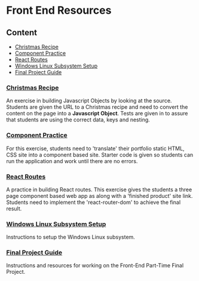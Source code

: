 # Front End Resources

## Content
- [Christmas Recipe](#christmas-recipe)
- [Component Practice](#component-practice)
- [React Routes](#react-routes)
- [Windows Linux Subsystem Setup](#windows-linux-subsystem-setup)
- [Final Project Guide](#final-project-guide)

###  [Christmas Recipe](https://github.com/wyncode/front_end_pt_resources/tree/master/christmas_recipe)
An exercise in building Javascript Objects by looking at the source.
Students are given the URL to a Christmas recipe and need to convert the content on the page into a **Javascript Object**.
Tests are given in to assure that students are using the correct data, keys and nesting.

### [Component Practice](https://github.com/wyncode/front_end_pt_resources/tree/master/Component_Practice)
For this exercise, students need to 'translate' their portfolio static HTML, CSS site into a component based site.
Starter code is given so students can run the application and work until there are no errors.

### [React Routes](https://github.com/wyncode/front_end_pt_resources/tree/master/React_Routes)
A practice in building React routes. This exercise gives the students a three page component based web app as along with a 'finished product' site link. Students need to implement the 'react-router-dom' to achieve the final result.

### [Windows Linux Subsystem Setup](https://github.com/wyncode/front_end_pt_resources/tree/master/Windows-Linux-Subsystem-Setup)
Instructions to setup the Windows Linux subsystem.

### [Final Project Guide](./part_time_projects.md) 
Instructions and resources for working on the Front-End Part-Time Final Project.
